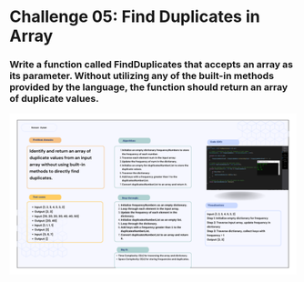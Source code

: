 # Challenge 05: Find Duplicates in Array

### Write a function called FindDuplicates that accepts an array as its parameter. Without utilizing any of the built-in methods provided by the language, the function should return an array of duplicate values.
![Find Duplicates in Array](find-duplicates-whiteboard.png)
